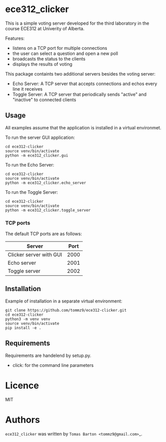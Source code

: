 # ece312_clicker

This is a simple voting server developed for the third laboratory in the course ECE312 at Univerity of Alberta.

Features:
 - listens on a TCP port for multiple connections
 - the user can select a question and open a new poll
 - broadcasts the status to the clients
 - displays the results of voting

This package containts two additional servers besides the voting server:
 - Echo Server: A TCP server that accepts connections and echos every line it receives
 - Toggle Server: A TCP server that periodically sends "active" and "inactive" to connected clients
 
## Usage

All examples assume that the application is installed in a virtual environmet.

To run the server GUI application:

```shell
cd ece312-clicker
source venv/bin/activate
python -m ece312_clicker.gui
```

To run the Echo Server:

```shell
cd ece312-clicker
source venv/bin/activate
python -m ece312_clicker.echo_server
```

To run the Toggle Server:

```shell
cd ece312-clicker
source venv/bin/activate
python -m ece312_clicker.toggle_server
```
### TCP ports

The default TCP ports are as follows:

| Server | Port |
| ------ | ---- |
| Clicker server with GUI | 2000 |
| Echo server | 2001 |
| Toggle server | 2002 |

## Installation

Example of installation in a separate virtual environment:

```shell
git clone https://github.com/tommz9/ece312-clicker.git
cd ece312-clicker
python3 -m venv venv
source venv/bin/activate
pip install -e .
```

## Requirements

Requirements are handelend by setup.py.

 - click: for the command line parameters

# Licence

MIT

# Authors

`ece312_clicker` was written by `Tomas Barton <tommz9@gmail.com>`_.
